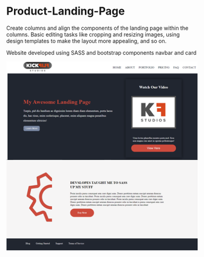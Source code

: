 # Product-Landing-Page
Create columns and align the components of the landing page within the columns. Basic editing tasks like cropping and resizing images, using design templates to make the layout more appealing, and so on. 

Website developed using SASS and bootstrap components navbar and card 

![Images](out1.png)
![Images](out2.png)
